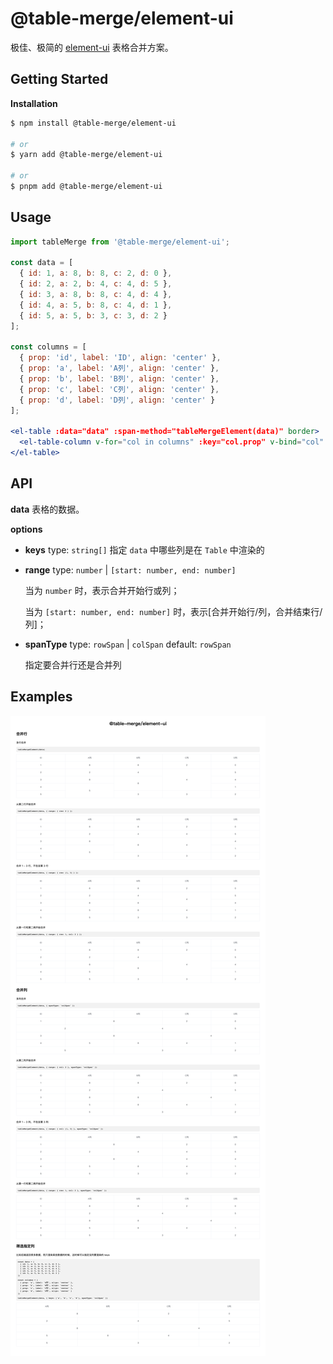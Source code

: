 # @table-merge/element-ui

极佳、极简的 [element-ui](https://github.com/ElemeFE/element) 表格合并方案。

## Getting Started

**Installation**

```bash
$ npm install @table-merge/element-ui

# or
$ yarn add @table-merge/element-ui

# or
$ pnpm add @table-merge/element-ui
```

## Usage

```jsx
import tableMerge from '@table-merge/element-ui';

const data = [
  { id: 1, a: 8, b: 8, c: 2, d: 0 },
  { id: 2, a: 2, b: 4, c: 4, d: 5 },
  { id: 3, a: 8, b: 8, c: 4, d: 4 },
  { id: 4, a: 5, b: 8, c: 4, d: 1 },
  { id: 5, a: 5, b: 3, c: 3, d: 2 }
];

const columns = [
  { prop: 'id', label: 'ID', align: 'center' },
  { prop: 'a', label: 'A列', align: 'center' },
  { prop: 'b', label: 'B列', align: 'center' },
  { prop: 'c', label: 'C列', align: 'center' },
  { prop: 'd', label: 'D列', align: 'center' }
];

<el-table :data="data" :span-method="tableMergeElement(data)" border>
  <el-table-column v-for="col in columns" :key="col.prop" v-bind="col" />
</el-table>
```

## API

**data**
表格的数据。

**options**

- **keys**
  type: `string[]`
  指定 `data` 中哪些列是在 `Table` 中渲染的

- **range**
  type: `number` | `[start: number, end: number]`

  当为 `number` 时，表示合并开始行或列；

  当为 `[start: number, end: number]` 时，表示[合并开始行/列，合并结束行/列]；

- **spanType**
  type: `rowSpan` | `colSpan`
  default: `rowSpan`

  指定要合并行还是合并列

## Examples

![alt examples](./examples.png)
